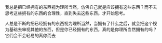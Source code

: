 我总是把已经拥有的东西视为理所当然，仿佛自己就是应该拥有这些东西？而不去思考这些拥有的东西的合理性，直到失去这些东西。才开始思考。

人总是不断的把已经拥有的东西视为理所当然，当拥有了什么之后，就会把这个视为基础去审视其他的东西，但是你已经拥有的东西，真的是你理所当然拥有的吗？它们会不会轻易的离你而去